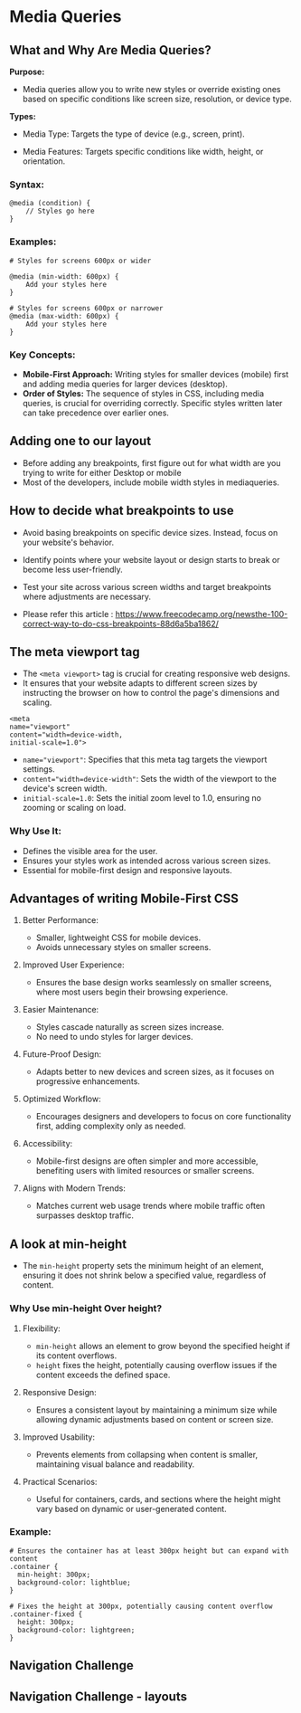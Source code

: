 # Media Queries

## What and Why Are Media Queries?

**Purpose:**

- Media queries allow you to write new styles or override existing ones based on specific conditions like screen size, resolution, or device type.

**Types:**

- Media Type: Targets the type of device (e.g., screen, print).

- Media Features: Targets specific conditions like width, height, or orientation.

### Syntax:

```
@media (condition) {
    // Styles go here
}
```

### Examples:

```
# Styles for screens 600px or wider

@media (min-width: 600px) {
    Add your styles here
}

# Styles for screens 600px or narrower
@media (max-width: 600px) {
    Add your styles here
}

```

### Key Concepts:

- **Mobile-First Approach:** Writing styles for smaller devices (mobile) first and adding media queries for larger devices (desktop).
- **Order of Styles:** The sequence of styles in CSS, including media queries, is crucial for overriding correctly. Specific styles written later can take precedence over earlier ones.

## Adding one to our layout

- Before adding any breakpoints, first figure out for what width are you trying to write for either Desktop or mobile
- Most of the developers, include mobile width styles in mediaqueries.

## How to decide what breakpoints to use

- Avoid basing breakpoints on specific device sizes. Instead, focus on your website's behavior.
- Identify points where your website layout or design starts to break or become less user-friendly.
- Test your site across various screen widths and target breakpoints where adjustments are necessary.

- Please refer this article :
  https://www.freecodecamp.org/newsthe-100-correct-way-to-do-css-breakpoints-88d6a5ba1862/

## The meta viewport tag

- The `<meta viewport>` tag is crucial for creating responsive web designs.
- It ensures that your website adapts to different screen sizes by instructing the browser on how to control the page's dimensions and scaling.

```
<meta
name="viewport"
content="width=device-width,
initial-scale=1.0">

```

- `name="viewport"`: Specifies that this meta tag targets the viewport settings.
- `content="width=device-width"`: Sets the width of the viewport to the device's screen width.
- `initial-scale=1.0`: Sets the initial zoom level to 1.0, ensuring no zooming or scaling on load.

### Why Use It:

- Defines the visible area for the user.
- Ensures your styles work as intended across various screen sizes.
- Essential for mobile-first design and responsive layouts.

## Advantages of writing Mobile-First CSS

1. Better Performance:

   - Smaller, lightweight CSS for mobile devices.
   - Avoids unnecessary styles on smaller screens.

2. Improved User Experience:

   - Ensures the base design works seamlessly on smaller screens, where most users begin their browsing experience.

3. Easier Maintenance:

   - Styles cascade naturally as screen sizes increase.
   - No need to undo styles for larger devices.

4. Future-Proof Design:

   - Adapts better to new devices and screen sizes, as it focuses on progressive enhancements.

5. Optimized Workflow:

   - Encourages designers and developers to focus on core functionality first, adding complexity only as needed.

6. Accessibility:

   - Mobile-first designs are often simpler and more accessible, benefiting users with limited resources or smaller screens.

7. Aligns with Modern Trends:
   - Matches current web usage trends where mobile traffic often surpasses desktop traffic.

## A look at min-height

- The `min-height` property sets the minimum height of an element, ensuring it does not shrink below a specified value, regardless of content.

### Why Use min-height Over height?

1. Flexibility:

   - `min-height` allows an element to grow beyond the specified height if its content overflows.
   - `height` fixes the height, potentially causing overflow issues if the content exceeds the defined space.

2. Responsive Design:

   - Ensures a consistent layout by maintaining a minimum size while allowing dynamic adjustments based on content or screen size.

3. Improved Usability:

   - Prevents elements from collapsing when content is smaller, maintaining visual balance and readability.

4. Practical Scenarios:
   - Useful for containers, cards, and sections where the height might vary based on dynamic or user-generated content.

### Example:

```
# Ensures the container has at least 300px height but can expand with content
.container {
  min-height: 300px;
  background-color: lightblue;
}

# Fixes the height at 300px, potentially causing content overflow
.container-fixed {
  height: 300px;
  background-color: lightgreen;
}

```

## Navigation Challenge

## Navigation Challenge - layouts
